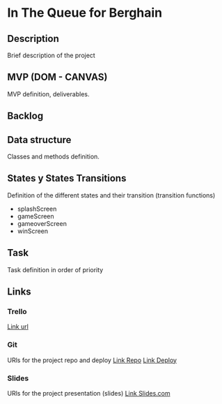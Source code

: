 # In The Queue for Berghain


## Description
Brief description of the project


## MVP (DOM - CANVAS)
MVP definition, deliverables.


## Backlog


## Data structure
Classes and methods definition.


## States y States Transitions
Definition of the different states and their transition (transition functions)

- splashScreen
- gameScreen
- gameoverScreen
- winScreen


## Task
Task definition in order of priority


## Links


### Trello
[Link url](https://trello.com)


### Git
URls for the project repo and deploy
[Link Repo](http://github.com)
[Link Deploy](http://github.com)


### Slides
URls for the project presentation (slides)
[Link Slides.com](http://slides.com)